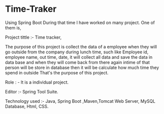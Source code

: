 # Time-Traker
Using Spring Boot
During that time I have worked on many project. One of them is,

Project tittle :-  Time tracker, 

The purpose of this project is collect the data of a employee when they will go outside from the company during lunch time, such like Employee id, employee name, out time, date, it will collect all data and save the data in data base and when they will come back from there again intime of that person will be store in database then it will be calculate how much time they spend in outside That's the purpose of this project. 

Role : - It is a individual project. 

Editor :- Spring Tool Suite. 

Technology used :- Java, Spring Boot ,Maven,Tomcat Web Server, MySQL Database, Html, CSS.
